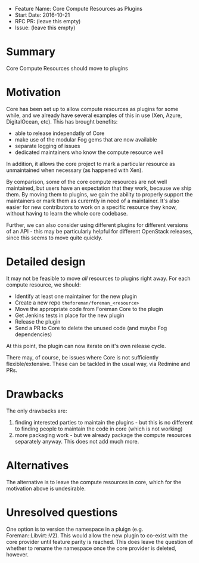 - Feature Name: Core Compute Resources as Plugins
- Start Date: 2016-10-21
- RFC PR: (leave this empty)
- Issue: (leave this empty)

# Summary
[summary]: #summary

Core Compute Resources should move to plugins

# Motivation
[motivation]: #motivation

Core has been set up to allow compute resources as plugins for some while, and
we already have several examples of this in use (Xen, Azure, DigitalOcean,
etc). This has brought benefits:

* able to release independatly of Core
* make use of the modular Fog gems that are now available
* separate logging of issues
* dedicated maintainers who know the compute resource well

In addition, it allows the core project to mark a particular resource as
unmaintained when necessary (as happened with Xen). 

By comparison, some of the core compute resources are not well maintained, but
users have an expectation that they work, because we ship them. By moving them
to plugins, we gain the ability to properly support the maintainers or mark
them as curerntly in need of a maintainer. It's also easier for new
contributors to work on a specific resource they know, without having to learn
the whole core codebase.

Further, we can also consider using different plugins for different versions of
an API - this may be particularly helpful for different OpenStack releases,
since this seems to move quite quickly.

# Detailed design
[design]: #detailed-design

It may not be feasible to move *all* resources to plugins right away. For each
compute resource, we should:

* Identify at least one maintainer for the new plugin
* Create a new repo `theforeman/foreman_<resource>`
* Move the appropriate code from Foreman Core to the plugin
* Get Jenkins tests in place for the new plugin
* Release the plugin
* Send a PR to Core to delete the unused code (and maybe Fog dependencies)

At this point, the plugin can now iterate on it's own release cycle.

There may, of course, be issues where Core is not sufficiently
flexible/extensive. These can be tackled in the usual way, via Redmine and PRs.

# Drawbacks
[drawbacks]: #drawbacks

The only drawbacks are:

1) finding interested parties to maintain the plugins - but this is no
different to finding people to maintain the code in core (which is not working)
2) more packaging work - but we already package the compute resources
separately anyway. This does not add much more.

# Alternatives
[alternatives]: #alternatives

The alternative is to leave the compute resources in core, which for the
motivation above is undesirable.

# Unresolved questions
[unresolved]: #unresolved-questions

One option is to version the namespace in a pluign (e.g. Foreman::Libvirt::V2).
This would allow the new plugin to co-exist with the core provider until
feature parity is reached. This does leave the question of whether to rename
the namespace once the core provider is deleted, however.
